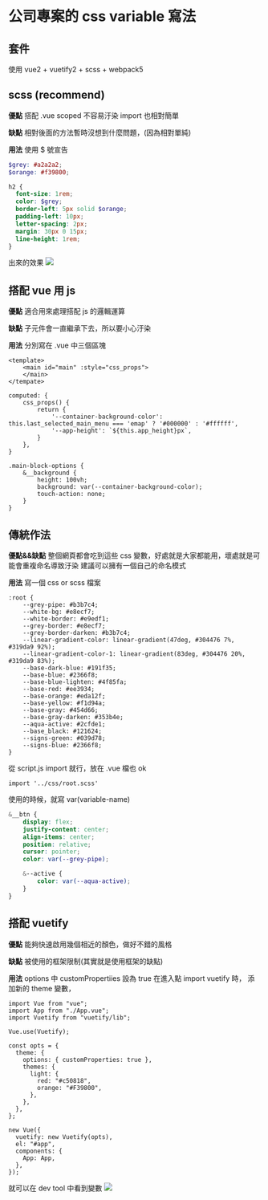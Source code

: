 # 公司專案的 css variable 寫法

## 套件
使用 vue2 + vuetify2 + scss + webpack5

## scss (recommend)
**優點**
搭配 .vue scoped 不容易汙染
import 也相對簡單

**缺點**
相對後面的方法暫時沒想到什麼問題，(因為相對單純)

**用法**
使用 $ 號宣告
```scss
$grey: #a2a2a2;
$orange: #f39800;

h2 {
  font-size: 1rem;
  color: $grey;
  border-left: 5px solid $orange;
  padding-left: 10px;
  letter-spacing: 2px;
  margin: 30px 0 15px;
  line-height: 1rem;
}
```

出來的效果
![](https://i.imgur.com/V8DzrU4.png)

## 搭配 vue 用 js
**優點**
適合用來處理搭配 js 的邏輯運算

**缺點**
子元件會一直繼承下去，所以要小心汙染

**用法**
分別寫在 .vue 中三個區塊
```html=
<template>
    <main id="main" :style="css_props">
    </main>
</tempate>
```

```javascript=
computed: {
    css_props() {
        return {
            '--container-background-color': this.last_selected_main_menu === 'emap' ? '#000000' : '#ffffff',
            '--app-height': `${this.app_height}px`,
        } 
    },
}
```

```scss=
.main-block-options {
    &__background {
        height: 100vh;
        background: var(--container-background-color);
        touch-action: none;
    }
}
```

## 傳統作法

**優點&&缺點**
整個網頁都會吃到這些 css 變數，好處就是大家都能用，壞處就是可能會重複命名導致汙染
建議可以擁有一個自己的命名模式

**用法**
寫一個 css or scss 檔案
```css=
:root {
    --grey-pipe: #b3b7c4;
    --white-bg: #e8ecf7;
    --white-border: #e9edf1;
    --grey-border: #e8ecf7;
    --grey-border-darken: #b3b7c4;
    --linear-gradient-color: linear-gradient(47deg, #304476 7%, #319da9 92%);
    --linear-gradient-color-1: linear-gradient(83deg, #304476 20%, #319da9 83%);
    --base-dark-blue: #191f35;
    --base-blue: #2366f8;
    --base-blue-lighten: #4f85fa;
    --base-red: #ee3934;
    --base-orange: #eda12f;
    --base-yellow: #f1d94a;
    --base-gray: #454d66;
    --base-gray-darken: #353b4e;
    --aqua-active: #2cfde1;
    --base_black: #121624;
    --signs-green: #039d78;
    --signs-blue: #2366f8;
}
```

從 script.js import 就行，放在 .vue 檔也 ok
```java=
import '../css/root.scss'
```

使用的時候，就寫 var(variable-name)
```scss
&__btn {
    display: flex;
    justify-content: center;
    align-items: center;
    position: relative;
    cursor: pointer;
    color: var(--grey-pipe);

    &--active {
        color: var(--aqua-active);
    }
}
```


## 搭配 vuetify
**優點**
能夠快速啟用幾個相近的顏色，做好不錯的風格

**缺點**
被使用的框架限制(其實就是使用框架的缺點)

**用法**
options 中 customPropertiies 設為 true
在進入點 import vuetify 時， 添加新的 theme 變數，

```javascript=
import Vue from "vue";
import App from "./App.vue";
import Vuetify from "vuetify/lib";

Vue.use(Vuetify);

const opts = {
  theme: {
    options: { customProperties: true },
    themes: {
      light: {
        red: "#c50818",
        orange: "#F39800",
      },
    },
  },
};

new Vue({
  vuetify: new Vuetify(opts),
  el: "#app",
  components: {
    App: App,
  },
});

```

就可以在 dev tool 中看到變數
![](https://i.imgur.com/TEVr7QL.png)

